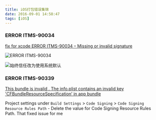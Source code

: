 ```yaml
---
title: iOS打包错误集锦
date: 2016-09-01 14:58:47
tags: [iOS]
---
```


### ERROR ITMS-90034
[fix for xcode ERROR ITMS-90034 – Missing or invalid signature](http://blog.frumar.com/fix-for-xcode-error-itms-90034-missing-or-invalid-signature/)

![ERROR ITMS-90034](http://upload-images.jianshu.io/upload_images/267318-496e8492b6180702.png?imageMogr2/auto-orient/strip%7CimageView2/2/w/1240)


![`始终信任`改为`使用系统默认`](http://upload-images.jianshu.io/upload_images/267318-e6d2f219504860ca.png?imageMogr2/auto-orient/strip%7CimageView2/2/w/1240)

### ERROR ITMS-90339
[This bundle is invalid . The info.plist contains an invalid key 'CFBundleResourceSpecification’ in app bundle](http://stackoverflow.com/questions/32504355/error-itms-90339-this-bundle-is-invalid-the-info-plist-contains-an-invalid-ke)

Project settings under `Build Settings` > `Code Signing` > `Code Signing Resource Rules Path` - Delete the value for Code Signing Resource Rules Path. That fixed issue for me